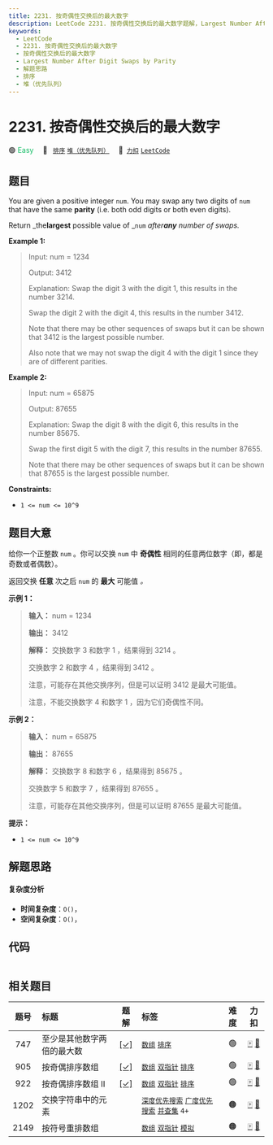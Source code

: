 ```yaml
---
title: 2231. 按奇偶性交换后的最大数字
description: LeetCode 2231. 按奇偶性交换后的最大数字题解，Largest Number After Digit Swaps by Parity，包含解题思路、复杂度分析以及完整的 JavaScript 代码实现。
keywords:
  - LeetCode
  - 2231. 按奇偶性交换后的最大数字
  - 按奇偶性交换后的最大数字
  - Largest Number After Digit Swaps by Parity
  - 解题思路
  - 排序
  - 堆（优先队列）
---
```


# 2231. 按奇偶性交换后的最大数字

🟢 <font color=#15bd66>Easy</font>&emsp; 🔖&ensp; [`排序`](/tag/sorting.md) [`堆（优先队列）`](/tag/heap-priority-queue.md)&emsp; 🔗&ensp;[`力扣`](https://leetcode.cn/problems/largest-number-after-digit-swaps-by-parity) [`LeetCode`](https://leetcode.com/problems/largest-number-after-digit-swaps-by-parity)

## 题目

You are given a positive integer `num`. You may swap any two digits of `num`
that have the same **parity** (i.e. both odd digits or both even digits).

Return _the**largest** possible value of _`num` _after**any** number of
swaps._



**Example 1:**

> Input: num = 1234
> 
> Output: 3412
> 
> Explanation: Swap the digit 3 with the digit 1, this results in the number 3214.
> 
> Swap the digit 2 with the digit 4, this results in the number 3412.
> 
> Note that there may be other sequences of swaps but it can be shown that 3412 is the largest possible number.
> 
> Also note that we may not swap the digit 4 with the digit 1 since they are of different parities.

**Example 2:**

> Input: num = 65875
> 
> Output: 87655
> 
> Explanation: Swap the digit 8 with the digit 6, this results in the number 85675.
> 
> Swap the first digit 5 with the digit 7, this results in the number 87655.
> 
> Note that there may be other sequences of swaps but it can be shown that 87655 is the largest possible number.

**Constraints:**

  * `1 <= num <= 10^9`


## 题目大意

给你一个正整数 `num` 。你可以交换 `num` 中 **奇偶性** 相同的任意两位数字（即，都是奇数或者偶数）。

返回交换 **任意** 次之后 `num` 的 **最大** 可能值 _。_



**示例 1：**

> 
> 
> 
> 
> 
> **输入：** num = 1234
> 
> **输出：** 3412
> 
> **解释：** 交换数字 3 和数字 1 ，结果得到 3214 。
> 
> 交换数字 2 和数字 4 ，结果得到 3412 。
> 
> 注意，可能存在其他交换序列，但是可以证明 3412 是最大可能值。
> 
> 注意，不能交换数字 4 和数字 1 ，因为它们奇偶性不同。
> 
> 

**示例 2：**

> 
> 
> 
> 
> 
> **输入：** num = 65875
> 
> **输出：** 87655
> 
> **解释：** 交换数字 8 和数字 6 ，结果得到 85675 。
> 
> 交换数字 5 和数字 7 ，结果得到 87655 。
> 
> 注意，可能存在其他交换序列，但是可以证明 87655 是最大可能值。
> 
> 



**提示：**

  * `1 <= num <= 10^9`


## 解题思路

#### 复杂度分析

- **时间复杂度**：`O()`，
- **空间复杂度**：`O()`，

## 代码

```javascript

```

## 相关题目

<!-- prettier-ignore -->
| 题号 | 标题 | 题解 | 标签 | 难度 | 力扣 |
| :------: | :------ | :------: | :------ | :------: | :------: |
| 747 | 至少是其他数字两倍的最大数 | [[✓]](/problem/0747.md) |  [`数组`](/tag/array.md) [`排序`](/tag/sorting.md) | 🟢 | [🀄️](https://leetcode.cn/problems/largest-number-at-least-twice-of-others) [🔗](https://leetcode.com/problems/largest-number-at-least-twice-of-others) |
| 905 | 按奇偶排序数组 | [[✓]](/problem/0905.md) |  [`数组`](/tag/array.md) [`双指针`](/tag/two-pointers.md) [`排序`](/tag/sorting.md) | 🟢 | [🀄️](https://leetcode.cn/problems/sort-array-by-parity) [🔗](https://leetcode.com/problems/sort-array-by-parity) |
| 922 | 按奇偶排序数组 II | [[✓]](/problem/0922.md) |  [`数组`](/tag/array.md) [`双指针`](/tag/two-pointers.md) [`排序`](/tag/sorting.md) | 🟢 | [🀄️](https://leetcode.cn/problems/sort-array-by-parity-ii) [🔗](https://leetcode.com/problems/sort-array-by-parity-ii) |
| 1202 | 交换字符串中的元素 |  |  [`深度优先搜索`](/tag/depth-first-search.md) [`广度优先搜索`](/tag/breadth-first-search.md) [`并查集`](/tag/union-find.md) `4+` | 🟠 | [🀄️](https://leetcode.cn/problems/smallest-string-with-swaps) [🔗](https://leetcode.com/problems/smallest-string-with-swaps) |
| 2149 | 按符号重排数组 |  |  [`数组`](/tag/array.md) [`双指针`](/tag/two-pointers.md) [`模拟`](/tag/simulation.md) | 🟠 | [🀄️](https://leetcode.cn/problems/rearrange-array-elements-by-sign) [🔗](https://leetcode.com/problems/rearrange-array-elements-by-sign) |